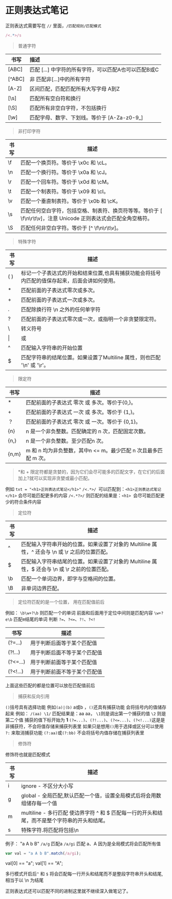 # 正则表达式笔记

正则表达式需要写在 `//` 里面，`/匹配规则/匹配模式`

```js
/<.*>/s
```

> 普通字符

| 书写   | 描述                                                 |
| ------ | :--------------------------------------------------- |
| [ABC]  | 匹配 [...] 中字符的所有字符，可以匹配A也可以匹配B或C |
| [^ABC] | 非 匹配非[...]中的所有字符                           |
| [A-Z]  | 区间匹配，匹配匹配所有大写字母 A到Z                  |
| [\s]   | 匹配所有空白符和换行                                 |
| [\S]   | 匹配所有非空白字符，不包括换行                       |
| [\w]   | 匹配字母、数字、下划线。等价于 [A-Za-z0-9_]          |

> 非打印字符

| 书写 | 描述                                                         |
| ---- | ------------------------------------------------------------ |
| \f   | 匹配一个换页符。等价于 \x0c 和 \cL。                         |
| \n   | 匹配一个换行符。等价于 \x0a 和 \cJ。                         |
| \r   | 匹配一个回车符。等价于 \x0d 和 \cM。                         |
| \t   | 匹配一个制表符。等价于 \x09 和 \cI。                         |
| \v   | 匹配一个垂直制表符。等价于 \x0b 和 \cK。                     |
| \s   | 匹配任何空白字符，包括空格、制表符、换页符等等。等价于 [ \f\n\r\t\v]，注意 Unicode 正则表达式会匹配全角空格符。 |
| \S   | 匹配任何非空白字符。等价于 \[^ \f\n\r\t\v]。                 |

> 特殊字符

| 书写 | 描述                                                         |
| ---- | ------------------------------------------------------------ |
| ( )  | 标记一个子表达式的开始和结束位置,也具有捕获功能会将括号内匹配的值保存起来，后面会讲如何使用。 |
| *    | 匹配前面的子表达式零次或多次。                               |
| +    | 匹配前面的子表达式一次或多次。                               |
| .    | 匹配除换行符 \n 之外的任何单字符                             |
| ?    | 匹配前面的子表达式零次或一次，或指明一个非贪婪限定符。       |
| \    | 转义符号                                                     |
| \|   | 或                                                           |
| ^    | 匹配输入字符串的开始位置                                     |
| $    | 匹配字符串的结尾位置。如果设置了Multiline 属性，则也匹配 '\n' 或 '\r'。 |

> 限定符

| 书写  | 描述                                                         |
| ----- | ------------------------------------------------------------ |
| *     | 匹配前面的子表达式 零次 或 多次。等价于{0,}。                |
| +     | 匹配前面的子表达式 一次 或 多次。等价于 {1,}。               |
| ？    | 匹配前面的子表达式 零次 或 一次。等价于 {0,1}。              |
| {n}   | n 是一个非负整数。匹配确定的 n 次，匹配固定次数。            |
| {n,}  | n 是一个非负整数。至少匹配n 次。                             |
| {n,m} | m 和 n 均为非负整数，其中n <= m。最少匹配 n 次且最多匹配 m 次。 |

> *和 + 限定符都是贪婪的，因为它们会尽可能多的匹配文字，在它们的后面加上?就可以实现非贪婪或最小匹配。

例如
`txt = "<h1>正则表达式笔记</h1>"`
`/<.*>/ `可以匹配到：`<h1>正则表达式笔记</h1>` 会尽可能匹配更多的内容
`/<.*?>/` 则匹配的结果是：`<h1> `会尽可能匹配更少的符合条件内容

> 定位符

| 书写 | 描述                                                         |
| ---- | ------------------------------------------------------------ |
| ^    | 匹配输入字符串开始的位置。如果设置了对象的 Multiline 属性，^ 还会与 \n 或 \r 之后的位置匹配。 |
| $    | 匹配输入字符串结尾的位置。如果设置了对象的 Multiline 属性，$ 还会与 \n 或 \r 之前的位置匹配。 |
| \b   | 匹配一个单词边界，即字与空格间的位置。                       |
| \B   | 非单词边界匹配。                                             |

> 定位符匹配的是一个位置， 用在匹配值前后

例如：
`\b\w+?\b` 则匹配一个的单词 前面和后面用于定位中间则是匹配内容
`\w+?e\b` 匹配e结尾的单词
判断 `?=`、`?<=`、`?!`、`?<!`

| 书写     | 描述                         |
| -------- | ---------------------------- |
| (?=...)  | 用于判断后面等于某个匹配值   |
| (?!...)  | 用于判断后面不等于某个匹配值 |
| (?<=...) | 用于判断前面等于某个匹配值   |
| (?<!...) | 用于判断前面不等于某个匹配值 |

上面这些匹配的都是位置可以放在匹配值前后

> 捕获和反向引用

`()`括号具有选择功能 例如`(a)|(b)` a或b ，`()`还具有捕获功能
会将括号内的值储存起来
例如：
`/(aa) \1/` 匹配结果是：aa aa， `\1`则是调出第一个捕获的值 `\2` 则是第二个值
捕获的值下标开始为 **1**
`(?=...)`、`(?!...)`、`(?<=...)`、`(?<!...)`这是是非捕获符，不会将值存储来捕获列表里
如果只是想用`()`用于选择或区分可以使用 `?:` 来取消捕获功能
`(?:aa)`或`(?:bb)` 不会将括号内值存储在捕获列表里

> 修饰符

修饰符也就是匹配模式

| 书写 | 描述                                                         |
| ---- | ------------------------------------------------------------ |
| i    | ignore - 不区分大小写                                        |
| g    | global - 全局匹配,默认匹配一个值，设置全局模式后将会用数组储存每一个值 |
| m    | multiline - 多行匹配	使边界字符 ^ 和 $ 匹配每一行的开头和结尾，而不是整个字符串的开头和结尾。 |
| s    | 特殊字符.将匹配将包括\n                                      |

例子：
"a A b B"
`/a/g`  匹配a
`/a/gi` 匹配 a、A
因为是全局模式将会匹配所有值

```js
var val = "a A b B".match(/a/gi);
```

val[0] == "a";
val[1] == "A";

多行模式开启后`^` 和 `$` 将会匹配每一行开头和结尾而不是整段字符串开头和结尾,
相当于以 \n 为结尾

正则表达式还可以匹配不同的进制这里就不继续深入做笔记了。